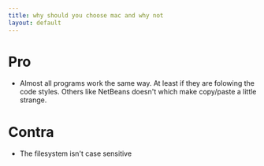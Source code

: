 ```yaml
---
title: why should you choose mac and why not
layout: default
---
```


# Pro
* Almost all programs work the same way. At least if they are folowing the code
  styles. Others like NetBeans doesn't which make copy/paste a little strange.

# Contra
* The filesystem isn't case sensitive
